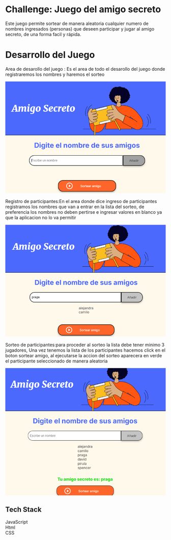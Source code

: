 
# Challenge: Juego del amigo secreto

Este juego permite sortear de manera aleatoria  cualquier numero de nombres ingresados (personas) que deseen participar y jugar al amigo secreto, de una forma facil y rápida.

# Desarrollo del Juego


Area de desarollo del juego : Es el area de todo el desarollo del juego donde registraremos los nombres y haremos el sorteo 

![Logo](assets/area-de-juego.png)

Registro de participantes:En el area donde dice ingreso de participantes registramos los nombres que van a entrar en la lista del sorteo, de preferencia los nombres no deben pertirse e ingresar valores en blanco ya que la aplicacion no lo va permitir 

![Logo](assets/registro-participantes.png)

Sorteo de participantes:para proceder al sorteo la lista debe tener minimo 3 jugadores, Una vez tenemos la lista de los participantes hacemos click en el boton sortear amigo, al ejecutarse la accion del sorteo aparecera en verde el participante seleccionado de manera aleatoria  

![Logo](assets/sorteo.png)





## Tech Stack


JavaScript  
Html   
CSS